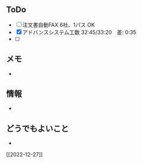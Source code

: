## ToDo
- [ ] 注文書自動FAX 6社、1パス OK
- [x] アドバンスシステム工数 32:45/33:20　差: 0:35
- [ ] 


## メモ
- 


## 情報
- 


## どうでもよいこと
- 


[[2022-12-27]]

